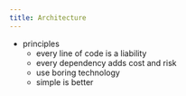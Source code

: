 ```yaml
---
title: Architecture
---
```


- principles
  - every line of code is a liability
  - every dependency adds cost and risk
  - use boring technology
  - simple is better
